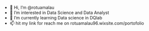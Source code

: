 - 👋 Hi, I’m @rotuamalau
- 👀 I’m interested in Data Science and Data Analyst
- 🌱 I’m currently learning Data science in DQlab
- 📫 hit my link for reach me on rotuamalau96.wixsite.com/portofolio

<!---
rotuamalau/rotuamalau is a ✨ special ✨ repository because its `README.md` (this file) appears on your GitHub profile.
You can click the Preview link to take a look at your changes.
--->
